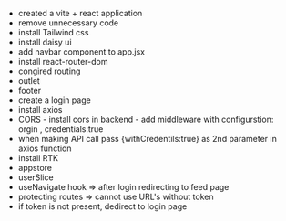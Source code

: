- created a vite + react application
- remove unnecessary code
- install Tailwind css
- install daisy ui
- add navbar component to app.jsx
- install react-router-dom
- congired routing
- outlet
- footer
- create a login page
- install axios
- CORS - install cors in backend - add middleware with configurstion: orgin , credentials:true
- when making API call pass {withCredentils:true} as 2nd parameter in axios function
- install RTK
- appstore
- userSlice
- useNavigate hook => after login redirecting to feed page
- protecting routes => cannot use URL's without token
- if token is not present, dedirect to login page
